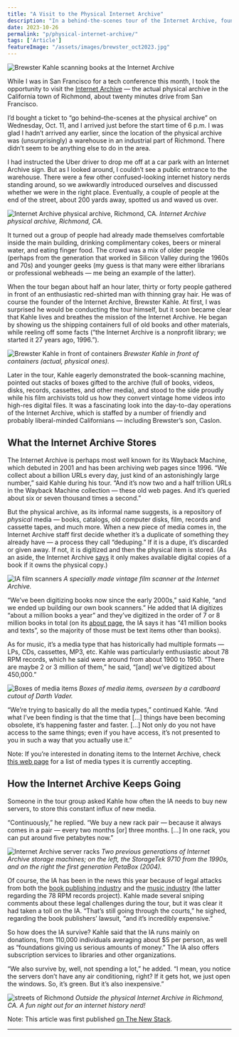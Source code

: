 ```yaml
---
title: "A Visit to the Physical Internet Archive"
description: "In a behind-the-scenes tour of the Internet Archive, founder Brewster Kahle explains how it preserves both digital and physical media."
date: 2023-10-26
permalink: "p/physical-internet-archive/"
tags: ['Article']
featureImage: "/assets/images/brewster_oct2023.jpg"
---
```


![Brewster Kahle scanning books at the Internet Archive](/assets/images/brewster_oct2023.jpg)

While I was in San Francisco for a tech conference this month, I took the opportunity to visit the [Internet Archive](https://archive.org/) — the actual physical archive in the California town of Richmond, about twenty minutes drive from San Francisco.

I’d bought a ticket to “go behind–the-scenes at the physical archive” on Wednesday, Oct. 11, and I arrived just before the start time of 6 p.m. I was glad I hadn’t arrived any earlier, since the location of the physical archive was (unsurprisingly) a warehouse in an industrial part of Richmond. There didn’t seem to be anything else to do in the area.

I had instructed the Uber driver to drop me off at a car park with an Internet Archive sign. But as I looked around, I couldn’t see a public entrance to the warehouse. There were a few other confused-looking internet history nerds standing around, so we awkwardly introduced ourselves and discussed whether we were in the right place. Eventually, a couple of people at the end of the street, about 200 yards away, spotted us and waved us over.

![Internet Archive physical archive, Richmond, CA.](/assets/images/4e41cd51-ia_outside.jpeg)
*Internet Archive physical archive, Richmond, CA.*

It turned out a group of people had already made themselves comfortable inside the main building, drinking complimentary cokes, beers or mineral water, and eating finger food. The crowd was a mix of older people (perhaps from the generation that worked in Silicon Valley during the 1960s and 70s) and younger geeks (my guess is that many were either librarians or professional webheads — me being an example of the latter).

When the tour began about half an hour later, thirty or forty people gathered in front of an enthusiastic red-shirted man with thinning gray hair. He was of course the founder of the Internet Archive, Brewster Kahle. At first, I was surprised he would be conducting the tour himself, but it soon became clear that Kahle lives and breathes the mission of the Internet Archive. He began by showing us the shipping containers full of old books and other materials, while reeling off some facts (“the Internet Archive is a nonprofit library; we started it 27 years ago, 1996.”).

![Brewster Kahle in front of containers](/assets/images/5a9caca3-brewster_containers.jpg)
*Brewster Kahle in front of containers (actual, physical ones).*

Later in the tour, Kahle eagerly demonstrated the book-scanning machine, pointed out stacks of boxes gifted to the archive (full of books, videos, disks, records, cassettes, and other media), and stood to the side proudly while his film archivists told us how they convert vintage home videos into high-res digital files. It was a fascinating look into the day-to-day operations of the Internet Archive, which is staffed by a number of friendly and probably liberal-minded Californians — including Brewster’s son, Caslon.

## What the Internet Archive Stores

The Internet Archive is perhaps most well known for its Wayback Machine, which debuted in 2001 and has been archiving web pages since 1996. “We collect about a billion URLs every day, just kind of an astonishingly large number,” said Kahle during his tour. “And it’s now two and a half trillion URLs in the Wayback Machine collection — these old web pages. And it’s queried about six or seven thousand times a second.”

But the physical archive, as its informal name suggests, is a repository of _physical_ media — books, catalogs, old computer disks, film, records and cassette tapes, and much more. When a new piece of media comes in, the Internet Archive staff first decide whether it’s a duplicate of something they already have — a process they call “deduping.” If it is a dupe, it’s discarded or given away. If not, it is digitized and then the physical item is stored. (As an aside, the Internet Archive [says](https://blog.archive.org/2020/03/30/internet-archive-responds-why-we-released-the-national-emergency-library/) it only makes available digital copies of a book if it owns the physical copy.)

![IA film scanners](/assets/images/a0223d87-ia_film_archiver.jpeg)
*A specially made vintage film scanner at the Internet Archive.*

“We’ve been digitizing books now since the early 2000s,” said Kahle, “and we ended up building our own book scanners.” He added that IA digitizes “about a million books a year” and they’ve digitized in the order of 7 or 8 million books in total (on its [about page](https://archive.org/about), the IA says it has “41 million books and texts”, so the majority of those must be text items other than books).

As for music, it’s a media type that has historically had multiple formats — LPs, CDs, cassettes, MP3, etc. Kahle was particularly enthusiastic about 78 RPM records, which he said were around from about 1900 to 1950. “There are maybe 2 or 3 million of them,” he said, “\[and\] we’ve digitized about 450,000.”

![Boxes of media items](/assets/images/8a3a7e6c-ia_boxes.jpeg)
*Boxes of media items, overseen by a cardboard cutout of Darth Vader.*

“We’re trying to basically do all the media types,” continued Kahle. “And what I’ve been finding is that the time that \[…\] things have been becoming obsolete, it’s happening faster and faster. \[…\] Not only do you not have access to the same things; even if you have access, it’s not presented to you in such a way that you actually use it.”

Note: If you’re interested in donating items to the Internet Archive, check [this web page](https://help.archive.org/help/media-types-for-donations/) for a list of media types it is currently accepting.

## How the Internet Archive Keeps Going

Someone in the tour group asked Kahle how often the IA needs to buy new servers, to store this constant influx of new media.

“Continuously,” he replied. “We buy a new rack pair — because it always comes in a pair — every two months \[or\] three months. \[…\] In one rack, you can put around five petabytes now.”

![Internet Archive server racks](/assets/images/5e7ae12e-ia_data2.jpeg)
*Two previous generations of Internet Archive storage machines; on the left, the StorageTek 9710 from the 1990s, and on the right the first generation PetaBox (2004).*

Of course, the IA has been in the news this year because of legal attacks from both the [book publishing industry](https://www.publishersweekly.com/pw/by-topic/industry-news/publisher-news/article/91795-hachette-v-internet-archive-all-our-coverage.html) and the [music industry](https://arstechnica.com/tech-policy/2023/08/record-labels-sue-internet-archive-for-digitizing-obsolete-vintage-records/) (the latter regarding the 78 RPM records project). Kahle made several sniping comments about these legal challenges during the tour, but it was clear it had taken a toll on the IA. “That’s still going through the courts,” he sighed, regarding the book publishers’ lawsuit, “and it’s incredibly expensive.”

So how does the IA survive? Kahle said that the IA runs mainly on donations, from 110,000 individuals averaging about $5 per person, as well as “foundations giving us serious amounts of money.” The IA also offers subscription services to libraries and other organizations.

“We also survive by, well, not spending a lot,” he added. “I mean, you notice the servers don’t have any air conditioning, right? If it gets hot, we just open the windows. So, it’s green. But it’s also inexpensive.”

![streets of Richmond](/assets/images/87b4244b-ia_physical_archive_street.jpeg)
*Outside the physical Internet Archive in Richmond, CA. A fun night out for an internet history nerd!*

Note: This article was first published [on The New Stack](https://thenewstack.io/a-visit-to-the-physical-internet-archive/).

***